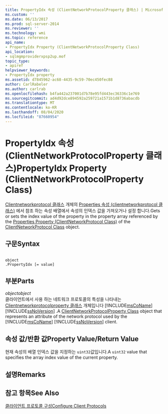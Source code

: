 ```yaml
---
title: PropertyIdx 속성 (ClientNetworkProtocolProperty 클래스) | Microsoft Docs
ms.custom: ''
ms.date: 06/13/2017
ms.prod: sql-server-2014
ms.reviewer: ''
ms.technology: wmi
ms.topic: reference
api_name:
- PropertyIdx Property (ClientNetworkProtocolProperty Class)
api_location:
- sqlmgmproviderxpsp2up.mof
topic_type:
- apiref
helpviewer_keywords:
- PropertyIdx property
ms.assetid: d7845962-ac68-4435-9c59-70ec450fec88
author: CarlRabeler
ms.author: carlrab
ms.openlocfilehash: b4fa442a237001d7b78e95fd443ec36336c1e769
ms.sourcegitcommit: ad4d92dce894592a259721a1571b1d8736abacdb
ms.translationtype: MT
ms.contentlocale: ko-KR
ms.lasthandoff: 08/04/2020
ms.locfileid: "87660954"
---
```

# <a name="propertyidx-property-clientnetworkprotocolproperty-class"></a><span data-ttu-id="c32c3-102">PropertyIdx 속성(ClientNetworkProtocolProperty 클래스)</span><span class="sxs-lookup"><span data-stu-id="c32c3-102">PropertyIdx Property (ClientNetworkProtocolProperty Class)</span></span>
  <span data-ttu-id="c32c3-103">[Clientnetworkprotocol 클래스](../clientnetworkprotocol-class/clientnetworkprotocol-class.md) 개체의 [Properties 속성 (clientnetworkprotocol 클래스)](../clientnetworkprotocol-class/clientnetworkprotocol-class.md) 에서 참조 하는 속성 배열에서 속성의 인덱스 값을 가져오거나 설정 합니다.</span><span class="sxs-lookup"><span data-stu-id="c32c3-103">Gets or sets the index value of the property in the property array referenced by the [Properties Property (ClientNetworkProtocol Class)](../clientnetworkprotocol-class/clientnetworkprotocol-class.md) of the [ClientNetworkProtocol Class](../clientnetworkprotocol-class/clientnetworkprotocol-class.md) object.</span></span>  
  
## <a name="syntax"></a><span data-ttu-id="c32c3-104">구문</span><span class="sxs-lookup"><span data-stu-id="c32c3-104">Syntax</span></span>  
  
```  
  
object  
.PropertyIdx [= value]  
```  
  
## <a name="parts"></a><span data-ttu-id="c32c3-105">부분</span><span class="sxs-lookup"><span data-stu-id="c32c3-105">Parts</span></span>  
 <span data-ttu-id="c32c3-106">*object*</span><span class="sxs-lookup"><span data-stu-id="c32c3-106">*object*</span></span>  
 <span data-ttu-id="c32c3-107">클라이언트에서 사용 하는 네트워크 프로토콜의 특성을 나타내는 [Clientnetworkprotocolproperty 클래스](clientnetworkprotocolproperty-class.md) 개체입니다 [!INCLUDE[msCoName](../../../includes/msconame-md.md)] [!INCLUDE[ssNoVersion](../../../includes/ssnoversion-md.md)] .</span><span class="sxs-lookup"><span data-stu-id="c32c3-107">A [ClientNetworkProtocolProperty Class](clientnetworkprotocolproperty-class.md) object that represents an attribute of the network protocol used by the [!INCLUDE[msCoName](../../../includes/msconame-md.md)] [!INCLUDE[ssNoVersion](../../../includes/ssnoversion-md.md)] client.</span></span>  
  
## <a name="property-valuereturn-value"></a><span data-ttu-id="c32c3-108">속성 값/반환 값</span><span class="sxs-lookup"><span data-stu-id="c32c3-108">Property Value/Return Value</span></span>  
 <span data-ttu-id="c32c3-109">현재 속성의 배열 인덱스 값을 지정하는 `uint32`값입니다.</span><span class="sxs-lookup"><span data-stu-id="c32c3-109">A `uint32` value that specifies the array index value of the current property.</span></span>  
  
## <a name="remarks"></a><span data-ttu-id="c32c3-110">설명</span><span class="sxs-lookup"><span data-stu-id="c32c3-110">Remarks</span></span>  
  
## <a name="see-also"></a><span data-ttu-id="c32c3-111">참고 항목</span><span class="sxs-lookup"><span data-stu-id="c32c3-111">See Also</span></span>  
 [<span data-ttu-id="c32c3-112">클라이언트 프로토콜 구성</span><span class="sxs-lookup"><span data-stu-id="c32c3-112">Configure Client Protocols</span></span>](../../../database-engine/configure-windows/configure-client-protocols.md)  
  
  
